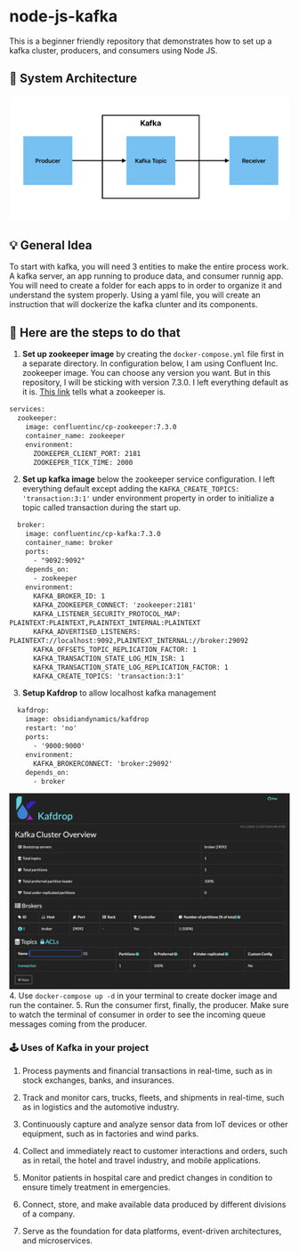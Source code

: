 # node-js-kafka
This is a beginner friendly repository that demonstrates how to set up a kafka cluster, producers, and consumers using Node JS.

## 🧱 System Architecture
![System Architecture](graphics/system-architecture-graphic.png)

## 💡 General Idea
To start with kafka, you will need 3 entities to make the entire process work. A kafka server, an app running to produce data, and consumer runnig app. You will need to create a folder for each apps to in order to organize it and understand the system properly. Using a yaml file, you will create an instruction that will dockerize the kafka clunter and its components.

## 👣 Here are the steps to do that
1. **Set up zookeeper image** by creating the ```docker-compose.yml``` file first in a separate directory. In configuration below, I am using Confluent Inc. zookeeper image. You can choose any version you want. But in this repository, I will be sticking with version 7.3.0. I left everything default as it is. [This link](https://www.google.com/url?sa=t&rct=j&q=&esrc=s&source=web&cd=&ved=2ahUKEwiGyZGsp8WCAxXXbmwGHal1DQ8QFnoECB8QAQ&url=https%3A%2F%2Fmedium.com%2F%40logeesan%2Fzookeeper-in-kafka-ce31b3dd55b1&usg=AOvVaw0DcvpBJ2huhpu_ALBUyVuz&opi=89978449) tells what a zookeeper is.
```
services:
  zookeeper:
    image: confluentinc/cp-zookeeper:7.3.0
    container_name: zookeeper
    environment:
      ZOOKEEPER_CLIENT_PORT: 2181
      ZOOKEEPER_TICK_TIME: 2000
```
2. **Set up kafka image** below the zookeeper service configuration. I left everything default except adding the `KAFKA_CREATE_TOPICS: 'transaction:3:1'` under environment property in order to initialize a topic called transaction during the start up.

```
  broker:
    image: confluentinc/cp-kafka:7.3.0
    container_name: broker
    ports:
      - "9092:9092"
    depends_on:
      - zookeeper
    environment:
      KAFKA_BROKER_ID: 1
      KAFKA_ZOOKEEPER_CONNECT: 'zookeeper:2181'
      KAFKA_LISTENER_SECURITY_PROTOCOL_MAP: PLAINTEXT:PLAINTEXT,PLAINTEXT_INTERNAL:PLAINTEXT
      KAFKA_ADVERTISED_LISTENERS: PLAINTEXT://localhost:9092,PLAINTEXT_INTERNAL://broker:29092
      KAFKA_OFFSETS_TOPIC_REPLICATION_FACTOR: 1
      KAFKA_TRANSACTION_STATE_LOG_MIN_ISR: 1
      KAFKA_TRANSACTION_STATE_LOG_REPLICATION_FACTOR: 1
      KAFKA_CREATE_TOPICS: 'transaction:3:1'
```
3. **Setup Kafdrop** to allow localhost kafka management
```
  kafdrop:
    image: obsidiandynamics/kafdrop
    restart: 'no'
    ports:
      - '9000:9000'
    environment:
      KAFKA_BROKERCONNECT: 'broker:29092'
    depends_on:
      - broker
```
![Kafdrop](graphics/kafdrop-graphic.png)
4. Use `docker-compose up -d` in your terminal to create docker image and run the container.
5. Run the consumer first, finally, the producer. Make sure to watch the terminal of consumer in order to see the incoming queue messages coming from the producer.

### 🕹️ Uses of Kafka in your project
1. Process payments and financial transactions in real-time, such as in stock exchanges, banks, and insurances.

2. Track and monitor cars, trucks, fleets, and shipments in real-time, such as in logistics and the automotive industry.

3. Continuously capture and analyze sensor data from IoT devices or other equipment, such as in factories and wind parks.

4. Collect and immediately react to customer interactions and orders, such as in retail, the hotel and travel industry, and mobile applications.

5. Monitor patients in hospital care and predict changes in condition to ensure timely treatment in emergencies.

6. Connect, store, and make available data produced by different divisions of a company.

7. Serve as the foundation for data platforms, event-driven architectures, and microservices.

